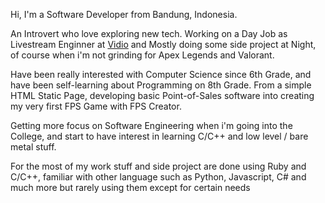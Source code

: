 <p>Hi, I'm a Software Developer from Bandung, Indonesia.</p>
<p>An Introvert who love exploring new tech. Working on a Day Job as Livestream Enginner at <a href="https://vidio.com/">Vidio</a> and Mostly doing some side project at Night, of course when i'm not grinding for Apex Legends and Valorant.</p>
<p>Have been really interested with Computer Science since 6th Grade, and have been self-learning about Programming on 8th Grade. From a simple HTML Static Page, developing basic Point-of-Sales software into creating my very first FPS Game with FPS Creator.</p>
<p>Getting more focus on Software Engineering when i'm going into the College, and start to have interest in learning C/C++ and low level / bare metal stuff.</p>
<p>For the most of my work stuff and side project are done using Ruby and C/C++, familiar with other language such as Python, Javascript, C# and much more but rarely using them except for certain needs</p>